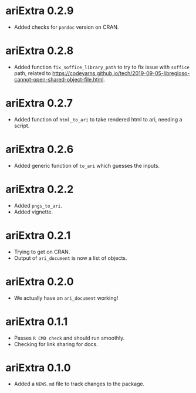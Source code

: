 # ariExtra 0.2.9

* Added checks for `pandoc` version on CRAN.

# ariExtra 0.2.8

* Added function `fix_soffice_library_path` to try to fix issue with `soffice` path, related to https://codeyarns.github.io/tech/2019-09-05-libregloso-cannot-open-shared-object-file.html. 

# ariExtra 0.2.7

* Added function of `html_to_ari` to take rendered html to ari, needing a script.

# ariExtra 0.2.6

* Added generic function of `to_ari` which guesses the inputs.

# ariExtra 0.2.2

* Added `pngs_to_ari`.
* Added vignette.

# ariExtra 0.2.1

* Trying to get on CRAN.
* Output of `ari_document` is now a list of objects.

# ariExtra 0.2.0

* We actually have an `ari_document` working!

# ariExtra 0.1.1

* Passes `R CMD check` and should run smoothly.
* Checking for link sharing for docs.

# ariExtra 0.1.0

* Added a `NEWS.md` file to track changes to the package.
